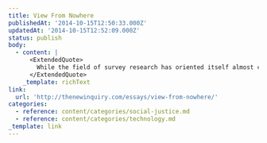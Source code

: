 ```yaml
---
title: View From Nowhere
publishedAt: '2014-10-15T12:50:33.000Z'
updatedAt: '2014-10-15T12:52:09.000Z'
status: publish
body:
  - content: |
      <ExtendedQuote>
        While the field of survey research has oriented itself almost completely to understanding and articulating the limits of its methods, Rudder copes with Big Data’s potentially even more egregious opportunities for systematic measurement error by ignoring them. “Sometimes,” he argues, “it takes a blind algorithm to really see the data.” Significantly downplayed in this view is how the way OkCupid captures its data points is governed by the political choices and specific cultural understandings of the site’s programmers. Big Data positivism myopically regards the data passively collected by computers to be objective. But computers don’t remember anything on their own.
      </ExtendedQuote>
    _template: richText
link:
  url: 'http://thenewinquiry.com/essays/view-from-nowhere/'
categories:
  - reference: content/categories/social-justice.md
  - reference: content/categories/technology.md
_template: link
---
```



